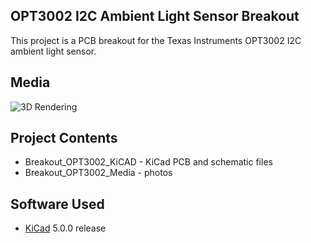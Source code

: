 ## OPT3002 I2C Ambient Light Sensor Breakout

This project is a PCB breakout for the Texas Instruments OPT3002 I2C ambient light sensor.

## Media
![3D Rendering](Breakout_OPT3002_Media/Breakout_OPT3002_Render.png?raw=true)

## Project Contents
-  Breakout_OPT3002_KiCAD - KiCad PCB and schematic files
-  Breakout_OPT3002_Media - photos

## Software Used
- [KiCad](http://kicad.org/) 5.0.0 release

